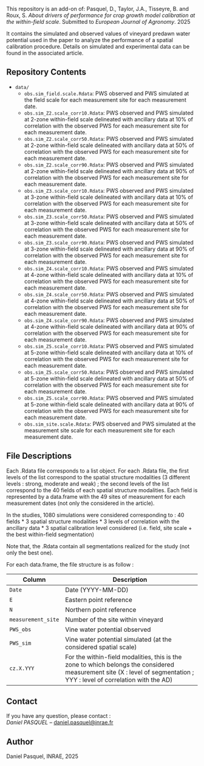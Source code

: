 This repository is an add-on of: Pasquel, D., Taylor, J.A., Tisseyre, B. and Roux, S.  *About drivers of performance for crop growth model calibration at the within-field scale*. Submitted to *European Journal of Agronomy*. 2025

It contains the simulated and observed values of vineyard predawn water potential used in the paper to analyze the performance of a spatial calibration procedure. Details on simulated and experimental data can be found in the associated article.

## Repository Contents

- `data/`
  - `obs.sim_field.scale.Rdata`: PWS observed and PWS simulated at the field scale for each measurement site for each measurement date.
  - `obs.sim_Z2.scale_corr10.Rdata`: PWS observed and PWS simulated at 2-zone within-field scale delineated with ancillary data at 10% of correlation with the observed PWS for each measurement site for each measurement date.
  - `obs.sim_Z2.scale_corr50.Rdata`: PWS observed and PWS simulated at 2-zone within-field scale delineated with ancillary data at 50% of correlation with the observed PWS for each measurement site for each measurement date.
  - `obs.sim_Z2.scale_corr90.Rdata`: PWS observed and PWS simulated at 2-zone within-field scale delineated with ancillary data at 90% of correlation with the observed PWS for each measurement site for each measurement date.
  - `obs.sim_Z3.scale_corr10.Rdata`: PWS observed and PWS simulated at 3-zone within-field scale delineated with ancillary data at 10% of correlation with the observed PWS for each measurement site for each measurement date.
  - `obs.sim_Z3.scale_corr50.Rdata`: PWS observed and PWS simulated at 3-zone within-field scale delineated with ancillary data at 50% of correlation with the observed PWS for each measurement site for each measurement date.
  - `obs.sim_Z3.scale_corr90.Rdata`: PWS observed and PWS simulated at 3-zone within-field scale delineated with ancillary data at 90% of correlation with the observed PWS for each measurement site for each measurement date.
  - `obs.sim_Z4.scale_corr10.Rdata`: PWS observed and PWS simulated at 4-zone within-field scale delineated with ancillary data at 10% of correlation with the observed PWS for each measurement site for each measurement date.
  - `obs.sim_Z4.scale_corr50.Rdata`: PWS observed and PWS simulated at 4-zone within-field scale delineated with ancillary data at 50% of correlation with the observed PWS for each measurement site for each measurement date.
  - `obs.sim_Z4.scale_corr90.Rdata`: PWS observed and PWS simulated at 4-zone within-field scale delineated with ancillary data at 90% of correlation with the observed PWS for each measurement site for each measurement date.
  - `obs.sim_Z5.scale_corr10.Rdata`: PWS observed and PWS simulated at 5-zone within-field scale delineated with ancillary data at 10% of correlation with the observed PWS for each measurement site for each measurement date.
  - `obs.sim_Z5.scale_corr50.Rdata`: PWS observed and PWS simulated at 5-zone within-field scale delineated with ancillary data at 50% of correlation with the observed PWS for each measurement site for each measurement date.
  - `obs.sim_Z5.scale_corr90.Rdata`: PWS observed and PWS simulated at 5-zone within-field scale delineated with ancillary data at 90% of correlation with the observed PWS for each measurement site for each measurement date.
  - `obs.sim_site.scale.Rdata`: PWS observed and PWS simulated at the measurement site scale for each measurement site for each measurement date.


## File Descriptions

Each .Rdata file corresponds to a list object. For each .Rdata file, the first levels of the list correspond to the spatial structure modalities (3 different levels : strong, moderate and weak) ; the second levels of the list correspond to the 40 fields of each spatial structure modalities. Each field is represented by a data.frame with the 49 sites of measurement for each measurement dates (not only the considered in the article).

In the studies, 1080 simulations were considered corresponding to :
40 fields * 3 spatial structure modalities * 3 levels of correlation with the ancillary data * 3 spatial calibration level considered (i.e. field, site scale + the best within-field segmentation)

Note that, the .Rdata contain all  segmentations realized for the study (not only the best one).

For each data.frame, the file structure is as follow :

| Column             | Description                                                                                                                                                             |
|--------------------|-------------------------------------------------------------------------------------------------------------------------------------------------------------------------|
| `Date`             | Date (YYYY-MM-DD)                                                                                                                                                       |
| `E`                | Eastern point reference                                                                                                                                                 |
| `N`                | Northern point reference                                                                                                                                                |
| `measurement_site` | Number of the site within vineyard                                                                                                                                      |
| `PWS_obs`          | Vine water potential observed                                                                                                                                           |
| `PWS_sim`          | Vine water potential simulated (at the considered spatial scale)                                                                                                        |
| `cz.X.YYY`         | For the within-field modalities, this is the zone to which belongs the considered measurement site (X : level of segmentation ; YYY : level of correlation with the AD) |


## Contact

If you have any question, please contact :  
*Daniel PASQUEL* – daniel.pasquel@inrae.fr

## Author

Daniel Pasquel, INRAE, 2025
